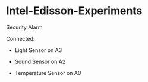 # Intel-Edisson-Experiments

Security Alarm

Connected:
* Light Sensor on A3
* Sound Sensor on A2


* Temperature Sensor on A0